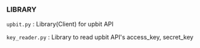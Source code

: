 ### LIBRARY

`upbit.py` : Library(Client) for upbit API

`key_reader.py` : Library to read upbit API's access_key, secret_key